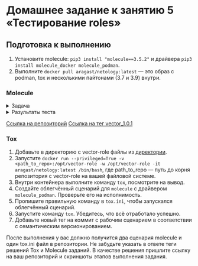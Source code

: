 # Домашнее задание к занятию 5 «Тестирование roles»

## Подготовка к выполнению

1. Установите molecule: `pip3 install "molecule==3.5.2"` и драйвера `pip3 install molecule_docker molecule_podman`.
2. Выполните `docker pull aragast/netology:latest` —  это образ с podman, tox и несколькими пайтонами (3.7 и 3.9) внутри.

### Molecule

<details>
<summary>Задача</summary>

1. Запустите  `molecule test -s centos_7` внутри корневой директории clickhouse-role, посмотрите на вывод команды. Данная команда может отработать с ошибками, это нормально. Наша цель - посмотреть как другие в реальном мире используют молекулу.

```
qwuen@MSI:/mnt/d/projects/ansible-clickhouse$ sudo molecule test -s centos_7
PLAY RECAP *********************************************************************
localhost                  : ok=3    changed=1    unreachable=0    failed=0    skipped=1    rescued=0    ignored=0
PLAY [Verify] ******************************************************************

TASK [Example assertion] *******************************************************
ok: [centos_7] => {
    "changed": false,
    "msg": "All assertions passed"
}

PLAY RECAP *********************************************************************
centos_7                   : ok=1    changed=0    unreachable=0    failed=0    skipped=0    rescued=0    ignored=0
PLAY RECAP *********************************************************************
localhost                  : ok=3    changed=2    unreachable=0    failed=0    skipped=1    rescued=0    ignored=0
```

2. Перейдите в каталог с ролью vector-role и создайте сценарий тестирования по умолчанию при помощи `molecule init scenario --driver-name docker`.

```sh
qwuen@MSI:/mnt/d/projects/vector-role$ molecule init scenario --driver-name docker
INFO     Initializing new scenario default...
INFO     Initialized scenario in /mnt/d/projects/vector-role/molecule/default successfully.
```
3. Добавьте несколько разных дистрибутивов (centos:8, ubuntu:latest) для инстансов и протестируйте роль, исправьте найденные ошибки, если они есть.
4. Добавьте несколько assert в verify.yml-файл для  проверки работоспособности vector-role (проверка, что конфиг валидный, проверка успешности запуска и др.). 
5. Запустите тестирование роли повторно и проверьте, что оно прошло успешно.
5. Добавьте новый тег на коммит с рабочим сценарием в соответствии с семантическим версионированием.
</details>

<details>
<summary>Разультаты теста</summary>

```sh
qwuen@LAPTOP-2QLN04RI:/mnt/c/projects/home/vector-role$ molecule test -s centos-7
WARNING  The scenario config file ('/mnt/c/projects/home/vector-role/molecule/centos-7/molecule.yml') has been modified since the scenario was created. If recent changes are important, reset the scenario with 'molecule destroy' to clean up created items or 'molecule reset' to clear current configuration.
INFO     centos-7 scenario test matrix: dependency, lint, cleanup, destroy, syntax, create, prepare, converge, idempotence, side_effect, verify, cleanup, destroy
INFO     Performing prerun with role_name_check=0...
INFO     Set ANSIBLE_LIBRARY=/home/qwuen/.cache/ansible-compat/f5bcd7/modules:/home/qwuen/.ansible/plugins/modules:/usr/share/ansible/plugins/modules
INFO     Set ANSIBLE_COLLECTIONS_PATH=/home/qwuen/.cache/ansible-compat/f5bcd7/collections:/home/qwuen/.ansible/collections:/usr/share/ansible/collections
INFO     Set ANSIBLE_ROLES_PATH=/home/qwuen/.cache/ansible-compat/f5bcd7/roles:/home/qwuen/.ansible/roles:/usr/share/ansible/roles:/etc/ansible/roles
INFO     Using /home/qwuen/.cache/ansible-compat/f5bcd7/roles/qwuen.vector_role symlink to current repository in order to enable Ansible to find the role using its expected full name.
INFO     Running centos-7 > dependency
WARNING  Skipping, missing the requirements file.
WARNING  Skipping, missing the requirements file.
INFO     Running centos-7 > lint
INFO     Lint is disabled.
INFO     Running centos-7 > cleanup
WARNING  Skipping, cleanup playbook not configured.
INFO     Running centos-7 > destroy
INFO     Sanity checks: 'docker'

PLAY [Destroy] *****************************************************************

TASK [Set async_dir for HOME env] **********************************************
ok: [localhost]

TASK [Destroy molecule instance(s)] ********************************************
changed: [localhost] => (item=centos-7)

TASK [Wait for instance(s) deletion to complete] *******************************
FAILED - RETRYING: [localhost]: Wait for instance(s) deletion to complete (300 retries left).
changed: [localhost] => (item=centos-7)

TASK [Delete docker networks(s)] ***********************************************

PLAY RECAP *********************************************************************
localhost                  : ok=3    changed=2    unreachable=0    failed=0    skipped=1    rescued=0    ignored=0

INFO     Running centos-7 > syntax

playbook: /mnt/c/projects/home/vector-role/molecule/centos-7/converge.yml
INFO     Running centos-7 > create

PLAY [Create] ******************************************************************

TASK [Set async_dir for HOME env] **********************************************
ok: [localhost]

TASK [Log into a Docker registry] **********************************************
skipping: [localhost] => (item=None)
skipping: [localhost]

TASK [Check presence of custom Dockerfiles] ************************************
ok: [localhost] => (item={'capabilities': ['SYS_ADMIN'], 'command': '/usr/sbin/init', 'image': 'local/c7-systemd', 'name': 'centos-7', 'pre_build_image': True, 'privileged': True, 'tmpfs': ['/run', '/tmp'], 'volumes': ['/sys/fs/cgroup:/sys/fs/cgroup']})

TASK [Create Dockerfiles from image names] *************************************
skipping: [localhost] => (item={'capabilities': ['SYS_ADMIN'], 'command': '/usr/sbin/init', 'image': 'local/c7-systemd', 'name': 'centos-7', 'pre_build_image': True, 'privileged': True, 'tmpfs': ['/run', '/tmp'], 'volumes': ['/sys/fs/cgroup:/sys/fs/cgroup']})

TASK [Synchronization the context] *********************************************
skipping: [localhost] => (item={'capabilities': ['SYS_ADMIN'], 'command': '/usr/sbin/init', 'image': 'local/c7-systemd', 'name': 'centos-7', 'pre_build_image': True, 'privileged': True, 'tmpfs': ['/run', '/tmp'], 'volumes': ['/sys/fs/cgroup:/sys/fs/cgroup']})

TASK [Discover local Docker images] ********************************************
ok: [localhost] => (item={'changed': False, 'skipped': True, 'skip_reason': 'Conditional result was False', 'item': {'capabilities': ['SYS_ADMIN'], 'command': '/usr/sbin/init', 'image': 'local/c7-systemd', 'name': 'centos-7', 'pre_build_image': True, 'privileged': True, 'tmpfs': ['/run', '/tmp'], 'volumes': ['/sys/fs/cgroup:/sys/fs/cgroup']}, 'ansible_loop_var': 'item', 'i': 0, 'ansible_index_var': 'i'})

TASK [Build an Ansible compatible image (new)] *********************************
skipping: [localhost] => (item=molecule_local/local/c7-systemd)

TASK [Create docker network(s)] ************************************************

TASK [Determine the CMD directives] ********************************************
ok: [localhost] => (item={'capabilities': ['SYS_ADMIN'], 'command': '/usr/sbin/init', 'image': 'local/c7-systemd', 'name': 'centos-7', 'pre_build_image': True, 'privileged': True, 'tmpfs': ['/run', '/tmp'], 'volumes': ['/sys/fs/cgroup:/sys/fs/cgroup']})

TASK [Create molecule instance(s)] *********************************************
changed: [localhost] => (item=centos-7)

TASK [Wait for instance(s) creation to complete] *******************************
FAILED - RETRYING: [localhost]: Wait for instance(s) creation to complete (300 retries left).
changed: [localhost] => (item={'failed': 0, 'started': 1, 'finished': 0, 'ansible_job_id': '766961159435.451140', 'results_file': '/home/qwuen/.ansible_async/766961159435.451140', 'changed': True, 'item': {'capabilities': ['SYS_ADMIN'], 'command': '/usr/sbin/init', 'image': 'local/c7-systemd', 'name': 'centos-7', 'pre_build_image': True, 'privileged': True, 'tmpfs': ['/run', '/tmp'], 'volumes': ['/sys/fs/cgroup:/sys/fs/cgroup']}, 'ansible_loop_var': 'item'})

PLAY RECAP *********************************************************************
localhost                  : ok=6    changed=2    unreachable=0    failed=0    skipped=5    rescued=0    ignored=0

INFO     Running centos-7 > prepare
WARNING  Skipping, prepare playbook not configured.
INFO     Running centos-7 > converge

PLAY [Converge] ****************************************************************

TASK [Gathering Facts] *********************************************************
ok: [centos-7]

TASK [Install sudo] ************************************************************
changed: [centos-7]

TASK [Include vector-role] *****************************************************

TASK [vector-role : include_tasks] *********************************************
included: /mnt/c/projects/home/vector-role/tasks/install/yum.yml for centos-7

TASK [vector-role : Get vector distrib] ****************************************
changed: [centos-7]

TASK [vector-role : Install vector package] ************************************
changed: [centos-7]

TASK [vector-role : Redefine vector config name] *******************************
changed: [centos-7]

TASK [vector-role : Create vector config] **************************************
changed: [centos-7]

TASK [vector-role : Flush handlers] ********************************************

RUNNING HANDLER [vector-role : Start Vector service] ***************************
changed: [centos-7]

PLAY RECAP *********************************************************************
centos-7                   : ok=8    changed=6    unreachable=0    failed=0    skipped=0    rescued=0    ignored=0

INFO     Running centos-7 > idempotence

PLAY [Converge] ****************************************************************

TASK [Gathering Facts] *********************************************************
ok: [centos-7]

TASK [Install sudo] ************************************************************
ok: [centos-7]

TASK [Include vector-role] *****************************************************

TASK [vector-role : include_tasks] *********************************************
included: /mnt/c/projects/home/vector-role/tasks/install/yum.yml for centos-7

TASK [vector-role : Get vector distrib] ****************************************
ok: [centos-7]

TASK [vector-role : Install vector package] ************************************
ok: [centos-7]

TASK [vector-role : Redefine vector config name] *******************************
ok: [centos-7]

TASK [vector-role : Create vector config] **************************************
ok: [centos-7]

TASK [vector-role : Flush handlers] ********************************************

PLAY RECAP *********************************************************************
centos-7                   : ok=7    changed=0    unreachable=0    failed=0    skipped=0    rescued=0    ignored=0

INFO     Idempotence completed successfully.
INFO     Running centos-7 > side_effect
WARNING  Skipping, side effect playbook not configured.
INFO     Running centos-7 > verify
INFO     Running Ansible Verifier

PLAY [Verify] ******************************************************************

TASK [Gather Installed Packages] ***********************************************
ok: [centos-7]

TASK [Assert Vector Packages] **************************************************
ok: [centos-7] => {
    "changed": false,
    "msg": "All assertions passed"
}

TASK [Validate Vector Config] **************************************************
changed: [centos-7]

TASK [Assert Vector Config Validation Status] **********************************
ok: [centos-7] => {
    "changed": false,
    "msg": "All assertions passed"
}

TASK [Collect Facts About System Services] *************************************
ok: [centos-7]

TASK [Assert Vector Systemd Unit Status] ***************************************
ok: [centos-7] => {
    "changed": false,
    "msg": "All assertions passed"
}

TASK [Assert Vector Systemd Unit State] ****************************************
ok: [centos-7] => {
    "changed": false,
    "msg": "All assertions passed"
}

PLAY RECAP *********************************************************************
centos-7                   : ok=7    changed=1    unreachable=0    failed=0    skipped=0    rescued=0    ignored=0

INFO     Verifier completed successfully.
INFO     Running centos-7 > cleanup
WARNING  Skipping, cleanup playbook not configured.
INFO     Running centos-7 > destroy

PLAY [Destroy] *****************************************************************

TASK [Set async_dir for HOME env] **********************************************
ok: [localhost]

TASK [Destroy molecule instance(s)] ********************************************
changed: [localhost] => (item=centos-7)

TASK [Wait for instance(s) deletion to complete] *******************************
FAILED - RETRYING: [localhost]: Wait for instance(s) deletion to complete (300 retries left).
changed: [localhost] => (item=centos-7)

TASK [Delete docker networks(s)] ***********************************************

PLAY RECAP *********************************************************************
localhost                  : ok=3    changed=2    unreachable=0    failed=0    skipped=1    rescued=0    ignored=0

INFO     Pruning extra files from scenario ephemeral directory
```
</details>

[Ссылка на репозиторий](https://github.com/VitaliySid/vector-role/blob/1.0.1/README.md)
[Ссылка на тег vector_1.0.1](https://github.com/VitaliySid/vector-role/releases/tag/1.0.1)

### Tox

1. Добавьте в директорию с vector-role файлы из [директории](./example).
2. Запустите `docker run --privileged=True -v <path_to_repo>:/opt/vector-role -w /opt/vector-role -it aragast/netology:latest /bin/bash`, где path_to_repo — путь до корня репозитория с vector-role на вашей файловой системе.
3. Внутри контейнера выполните команду `tox`, посмотрите на вывод.
5. Создайте облегчённый сценарий для `molecule` с драйвером `molecule_podman`. Проверьте его на исполнимость.
6. Пропишите правильную команду в `tox.ini`, чтобы запускался облегчённый сценарий.
8. Запустите команду `tox`. Убедитесь, что всё отработало успешно.
9. Добавьте новый тег на коммит с рабочим сценарием в соответствии с семантическим версионированием.

После выполнения у вас должно получится два сценария molecule и один tox.ini файл в репозитории. Не забудьте указать в ответе теги решений Tox и Molecule заданий. В качестве решения пришлите ссылку на  ваш репозиторий и скриншоты этапов выполнения задания. 